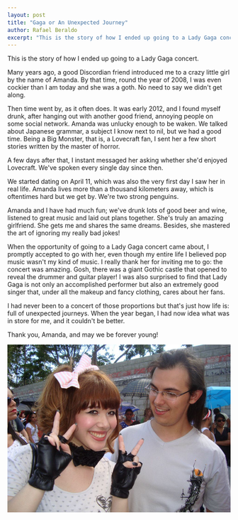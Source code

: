 ```yaml
---
layout: post
title: "Gaga or An Unexpected Journey"
author: Rafael Beraldo
excerpt: "This is the story of how I ended up going to a Lady Gaga concert."
---
```


This is the story of how I ended up going to a Lady Gaga concert.

Many years ago, a good Discordian friend introduced me to a crazy little girl
by the name of Amanda. By that time, round the year of 2008, I was even
cockier than I am today and she was a goth. No need to say we didn't get along.

Then time went by, as it often does. It was early 2012, and I found myself
drunk, after hanging out with another good friend, annoying people on some
social network. Amanda was unlucky enough to be waken. We talked about Japanese
grammar, a subject I know next to nil, but we had a good time. Being a Big
Monster, that is, a Lovecraft fan, I sent her a few short stories written by
the master of horror.

A few days after that, I instant messaged her asking whether she'd enjoyed
Lovecraft. We've spoken every single day since then.

We started dating on April 11, which was also the very first day I saw her in
real life. Amanda lives more than a thousand kilometers away, which is
oftentimes hard but we get by. We're two strong penguins.

Amanda and I have had much fun; we've drunk lots of good beer and wine,
listened to great music and laid out plans together. She's truly an amazing
girlfriend. She gets me and shares the same dreams. Besides, she mastered the
art of ignoring my really bad jokes!

When the opportunity of going to a Lady Gaga concert came about, I promptly
accepted to go with her, even though my entire life I believed pop music wasn't
my kind of music. I really thank her for inviting me to go: the concert was
amazing. Gosh, there was a giant Gothic castle that opened to reveal the
drummer and guitar player! I was also surprised to find that Lady Gaga is not
only an accomplished performer but also an extremely good singer that, under
all the makeup and fancy clothing, cares about her fans. 

I had never been to a concert of those proportions but that's just how life is:
full of unexpected journeys. When the year began, I had now idea what was in
store for me, and it couldn't be better.

Thank you, Amanda, and may we be forever young!

![we](/images/we.png)
